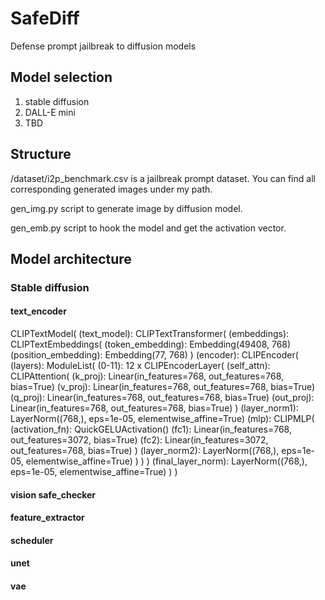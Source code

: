 # SafeDiff
Defense prompt jailbreak to diffusion models


## Model selection
1. stable diffusion
2. DALL-E mini
3. TBD

## Structure
/dataset/i2p_benchmark.csv is a jailbreak prompt dataset. You can find all corresponding generated images under my path.

gen_img.py script to generate image by diffusion model.

gen_emb.py script to hook the model and get the activation vector.

## Model architecture

### Stable diffusion
#### text_encoder
CLIPTextModel(
  (text_model): CLIPTextTransformer(
    (embeddings): CLIPTextEmbeddings(
      (token_embedding): Embedding(49408, 768)
      (position_embedding): Embedding(77, 768)
    )
    (encoder): CLIPEncoder(
      (layers): ModuleList(
        (0-11): 12 x CLIPEncoderLayer(
          (self_attn): CLIPAttention(
            (k_proj): Linear(in_features=768, out_features=768, bias=True)
            (v_proj): Linear(in_features=768, out_features=768, bias=True)
            (q_proj): Linear(in_features=768, out_features=768, bias=True)
            (out_proj): Linear(in_features=768, out_features=768, bias=True)
          )
          (layer_norm1): LayerNorm((768,), eps=1e-05, elementwise_affine=True)
          (mlp): CLIPMLP(
            (activation_fn): QuickGELUActivation()
            (fc1): Linear(in_features=768, out_features=3072, bias=True)
            (fc2): Linear(in_features=3072, out_features=768, bias=True)
          )
          (layer_norm2): LayerNorm((768,), eps=1e-05, elementwise_affine=True)
        )
      )
    )
    (final_layer_norm): LayerNorm((768,), eps=1e-05, elementwise_affine=True)
  )
)

#### vision safe_checker
#### feature_extractor
#### scheduler
#### unet
#### vae
